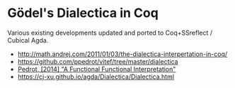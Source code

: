 # Gödel's Dialectica in Coq

Various existing developments updated and ported to Coq+SSreflect / Cubical Agda.

* http://math.andrej.com/2011/01/03/the-dialectica-interpertation-in-coq/
* https://github.com/ppedrot/vitef/tree/master/dialectica
* [Pedrot, [2014] "A Functional Functional Interpretation"](https://www.pédrot.fr/articles/lics2014.pdf)
* https://cj-xu.github.io/agda/Dialectica/Dialectica.html
